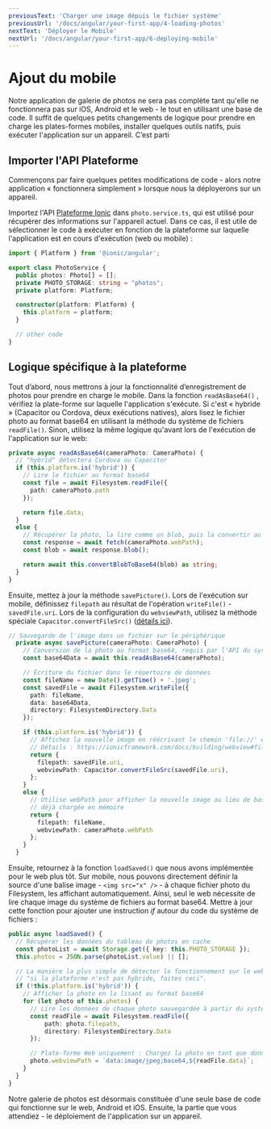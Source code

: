 ```yaml
---
previousText: 'Charger une image dépuis le fichier système'
previousUrl: '/docs/angular/your-first-app/4-loading-photos'
nextText: 'Déployer le Mobile'
nextUrl: '/docs/angular/your-first-app/6-deploying-mobile'
---
```


# Ajout du mobile

Notre application de galerie de photos ne sera pas complète tant qu'elle ne fonctionnera pas sur iOS, Android et le web - le tout en utilisant une base de code. Il suffit de quelques petits changements de logique pour prendre en charge les plates-formes mobiles, installer quelques outils natifs, puis exécuter l'application sur un appareil. C’est parti

## Importer l'API Plateforme

Commençons par faire quelques petites modifications de code - alors notre application « fonctionnera simplement » lorsque nous la déployerons sur un appareil.

Importez l'API [Plateforme Ionic](https://ionicframework.com/docs/angular/platform) dans `photo.service.ts`, qui est utilisé pour récupérer des informations sur l'appareil actuel. Dans ce cas, il est utile de sélectionner le code à exécuter en fonction de la plateforme sur laquelle l'application est en cours d'exécution (web ou mobile) :

```typescript
import { Platform } from '@ionic/angular';

export class PhotoService {
  public photos: Photo[] = [];
  private PHOTO_STORAGE: string = "photos";
  private platform: Platform;

  constructor(platform: Platform) {
    this.platform = platform;
  }

  // other code
}
```

## Logique spécifique à la plateforme

Tout d’abord, nous mettrons à jour la fonctionnalité d’enregistrement de photos pour prendre en charge le mobile. Dans la fonction `readAsBase64()` , vérifiez la plate-forme sur laquelle l'application s'exécute. Si c'est « hybride » (Capacitor ou Cordova, deux exécutions natives), alors lisez le fichier photo au format base64 en utilisant la méthode du système de fichiers `readFile()`. Sinon, utilisez la même logique qu'avant lors de l'exécution de l'application sur le web:

```typescript
private async readAsBase64(cameraPhoto: CameraPhoto) {
  // "hybrid" détectera Cordova ou Capacitor
  if (this.platform.is('hybrid')) {
    // Lire le fichier au format base64
    const file = await Filesystem.readFile({
      path: cameraPhoto.path
    });

    return file.data;
  }
  else {
    // Récupérer la photo, la lire comme un blob, puis la convertir au format base64.
    const response = await fetch(cameraPhoto.webPath);
    const blob = await response.blob();

    return await this.convertBlobToBase64(blob) as string;
  }
}
```

Ensuite, mettez à jour la méthode `savePicture()`. Lors de l'exécution sur mobile, définissez `filepath` au résultat de l'opération `writeFile()` - `savedFile.uri`. Lors de la configuration du `webviewPath`, utilisez la méthode spéciale `Capacitor.convertFileSrc()` ([détails ici](https://ionicframework.com/docs/core-concepts/webview#file-protocol)).

```typescript
// Sauvegarde de l'image dans un fichier sur le périphérique
  private async savePicture(cameraPhoto: CameraPhoto) {
    // Conversion de la photo au format base64, requis par l'API du système de fichiers pour la sauvegarde.
    const base64Data = await this.readAsBase64(cameraPhoto);

    // Écriture du fichier dans le répertoire de données
    const fileName = new Date().getTime() + '.jpeg';
    const savedFile = await Filesystem.writeFile({
      path: fileName,
      data: base64Data,
      directory: FilesystemDirectory.Data
    });

    if (this.platform.is('hybrid')) {
      // Affichez la nouvelle image en réécrivant le chemin 'file://' en HTTP.
      // Détails : https://ionicframework.com/docs/building/webview#file-protoco
      return {
        filepath: savedFile.uri,
        webviewPath: Capacitor.convertFileSrc(savedFile.uri),
      };
    }
    else {
      // Utilise webPath pour afficher la nouvelle image au lieu de base64 puisqu'elle est // déjà chargée en mémoire.
      // déjà chargée en mémoire
      return {
        filepath: fileName,
        webviewPath: cameraPhoto.webPath
      };
    }
  }
```

Ensuite, retournez à la fonction `loadSaved()` que nous avons implémentée pour le web plus tôt. Sur mobile, nous pouvons directement définir la source d'une balise image - `<img src="x" />` - à chaque fichier photo du Filesystem, les affichant automatiquement. Ainsi, seul le web nécessite de lire chaque image du système de fichiers au format base64. Mettre à jour cette fonction pour ajouter une instruction _if_ autour du code du système de fichiers :

```typescript
public async loadSaved() {
  // Récupérer les données du tableau de photos en cache
  const photoList = await Storage.get({ key: this.PHOTO_STORAGE });
  this.photos = JSON.parse(photoList.value) || [];

  // La manière la plus simple de détecter le fonctionnement sur le web :
  // "si la plateforme n'est pas hybride, faites ceci".
  if (!this.platform.is('hybrid')) {
    // Afficher la photo en la lisant au format base64
    for (let photo of this.photos) {
      // Lire les données de chaque photo sauvegardée à partir du système de fichiers.
      const readFile = await Filesystem.readFile({
          path: photo.filepath,
          directory: FilesystemDirectory.Data
      });

      // Plate-forme Web uniquement : Chargez la photo en tant que données base64
      photo.webviewPath = `data:image/jpeg;base64,${readFile.data}`;
    }
  }
}
```

Notre galerie de photos est désormais constituée d'une seule base de code qui fonctionne sur le web, Android et iOS. Ensuite, la partie que vous attendiez - le déploiement de l'application sur un appareil.
